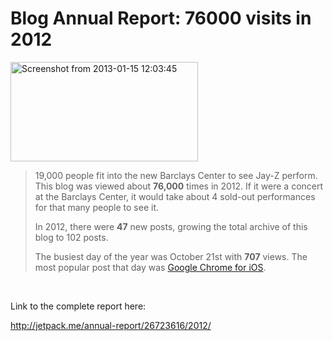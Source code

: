 # Blog Annual Report: 76000 visits in 2012

<a href="http://blog.mornati.net/2013/01/15/blog-annual-report-76000-visits-in-2012/screenshot-from-2013-01-15-120345/" rel="attachment wp-att-732"><img class="aligncenter size-medium wp-image-732" alt="Screenshot from 2013-01-15 12:03:45" src="https://res.cloudinary.com/blog-mornati-net/image/upload/h_159,w_300/v1391641139/Screenshot-from-2013-01-15-120345_uzg9fi.png" width="300" height="159" /></a>
<blockquote>19,000 people fit into the new Barclays Center to see Jay-Z perform. This blog was viewed about <strong>76,000</strong> times in 2012. If it were a concert at the Barclays Center, it would take about 4 sold-out performances for that many people to see it.

In 2012, there were <strong>47</strong> new posts, growing the total archive of this blog to 102 posts.

The busiest day of the year was October 21st with <strong>707</strong> views. The most popular post that day was <a id="busiest-post" href="http://blog.mornati.net/2012/10/20/google-chrome-for-ios" target="_blank">Google Chrome for iOS</a>.</blockquote>
&nbsp;

Link to the complete report here:
<p style="display: inline !important;"><a href="http://jetpack.me/annual-report/26723616/2012/">http://jetpack.me/annual-report/26723616/2012/</a></p>
&nbsp;